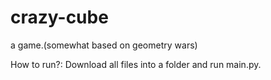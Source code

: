 # crazy-cube

a game.(somewhat based on geometry wars)


How to run?: Download all files into a folder and run main.py.


